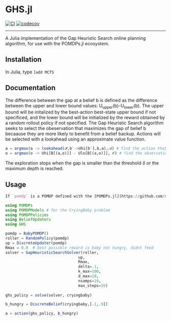 # GHS.jl

[![CI](https://github.com/Aero-Spec/GapHeuristicSearch.jl/actions/workflows/CI.yml/badge.svg)](https://github.com/Aero-Spec/GapHeuristicSearch.jl/actions/workflows/CI.yml)
[![codecov](https://codecov.io/github/Aero-Spec/GapHeuristicSearch.jl/graph/badge.svg)](https://codecov.io/github/Aero-Spec/GapHeuristicSearch.jl)

---

A Julia implementation of the Gap Heuristic Search online planning algorithm, for use with the POMDPs.jl ecosystem. 

## Installation
In Julia, type `]add MCTS`

## Documentation
The difference between the gap at a belief b is defined as the difference between the upper and lower bound values: U<sub>upper</sub>(b)-U<sub>lower</sub>(b).
The upper bound will be initalized by the best-action best-state upper bound if not specificed, and the lower bound will be initialized by the reward obtained by a random rollout policy if not specified.
The Gap Heuristic Search algorithm seeks to select the obeservation that maximizes the gap of belief b becaause they are more likely to benefit from a belief backup.
Actions will be selected with a lookahead using an approximate value function.
```julia
a = argmax(a -> lookahead(𝒫,b′->Uhi[b′],b,a),𝒜) # find the action that maximizes the lookahead function
o = argmax(o -> Uhi[B[(a,o)]] - Ulo[B[(a,o)]], 𝒪) # find the observation that maximizes the gap between the upper and lower bound
```
The exploration stops when the gap is smaller than the threshold $\delta$ or the maximum depth
is reached. 
## Usage
```julia
If `pomdp` is a POMDP defined with the [POMDPs.jl](https://github.com/sisl/POMDPs.jl) interface, the GHS solver can be used to find an optimized action, `a`, for the POMDP in belief state `b` as follows:

using POMDPs
using POMDPModels # for the CryingBaby problem
using POMDPPolicies
using BeliefUpdaters
using GHS

pomdp = BabyPOMDP()
roller = RandomPolicy(pomdp)
up = DiscreteUpdater(pomdp)
Rmax = 0.0  # best possible reward is baby not hungry, didnt feed
solver = GapHeuristicSearchSolver(roller,
                                up,
                                Rmax,
                                delta=.1,
                                k_max=100,
                                d_max=10,
                                nsamps=10,
                                max_steps=20)
                                
ghs_policy = solve(solver, cryingbaby)

b_hungry = DiscreteBelief(cryingbaby,[.1,.9])

a = action(ghs_policy, b_hungry)
```
